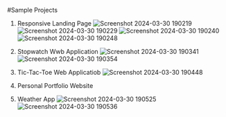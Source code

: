 #Sample Projects

1. Responsive Landing Page
![Screenshot 2024-03-30 190219](https://github.com/Vaibhavi096/Projects/assets/152498460/ed9f8e6a-ceb6-44b9-84ae-1c5f54d3484d)
![Screenshot 2024-03-30 190229](https://github.com/Vaibhavi096/Projects/assets/152498460/3259d7c1-f70c-4467-94ce-96d916508787)
![Screenshot 2024-03-30 190240](https://github.com/Vaibhavi096/Projects/assets/152498460/d43df520-e0d7-4a37-9186-827b63892f62)
![Screenshot 2024-03-30 190248](https://github.com/Vaibhavi096/Projects/assets/152498460/2285cc11-2e83-4d8f-b9f7-2c1e7f1c3348)

2. Stopwatch Wwb Application
![Screenshot 2024-03-30 190341](https://github.com/Vaibhavi096/Projects/assets/152498460/b8f1a680-e1e5-4d39-983b-5a5ca8f15d67)
![Screenshot 2024-03-30 190354](https://github.com/Vaibhavi096/Projects/assets/152498460/1cf5ab93-51c3-4803-a59e-5f32160a0579)

3. Tic-Tac-Toe Web Applicatiob
![Screenshot 2024-03-30 190448](https://github.com/Vaibhavi096/Projects/assets/152498460/a2a457ad-0147-45df-bb26-3303928407dc)

4. Personal Portfolio Website

5. Weather App
   ![Screenshot 2024-03-30 190525](https://github.com/Vaibhavi096/Projects/assets/152498460/91795ad6-4bfa-42ef-bf66-37fc76be61f6)
![Screenshot 2024-03-30 190536](https://github.com/Vaibhavi096/Projects/assets/152498460/dbc4103e-32ce-4501-b73c-82e48be45c4c)
